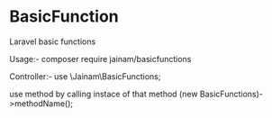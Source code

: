 # BasicFunction
Laravel basic functions

Usage:-
composer require jainam/basicfunctions

Controller:-
use \Jainam\BasicFunctions;

use method by calling instace of that method (new BasicFunctions)->methodName();
